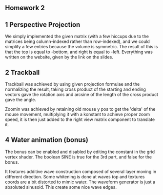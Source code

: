 
## Homework 2

## 1 Perspective Projection

We simply implemented the given matrix (with a few hiccups due to the matrices being column-indexed rather than row-indexed), and we could simplify a few entries because the volume is symmetric. The result of this is that the top is equal to -bottom, and right is equal to -left. Everything was written on the website, given by the link on the slides. 

## 2 Trackball

Trackball was achieved by using given projection formulae and the normalizing the result, taking cross product of the starting and ending vectors gave the rotation axis and arcsine of the length of the cross product gave the angle.

Zoomin was achieved by retaining old mouse y pos to get the 'delta' of the mouse movement, multiplying it with a konstant to achieve proper zoom speed, it is then just added to the right view matrix component to translate it. 

## 4 Water animation (bonus)
The bonus can be enabled and disabled by editing the constant in the grid vertex shader. The boolean SINE is true for the 3rd part, and false for the bonus. 

It features additive wave construction composed of several layer moving in different direction. Some whitening is done at waves top and textures coords are a bit distorted to mimic water. The waveform generator is just a absoluted sinusoid. This create some nice wave edges.
